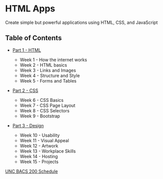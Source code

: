 # HTML Apps

Create simple but powerful applications using HTML, CSS, and JavaScript


## Table of Contents

* [Part 1 - HTML](Part1.md)

    * Week 1 - How the internet works
    * Week 2 - HTML basics
    * Week 3 - Links and Images
    * Week 4 - Structure and Style
    * Week 5 - Forms and Tables

* [Part 2 - CSS](Part2.md)

    * Week 6 - CSS Basics
    * Week 7 - CSS Page Layout
    * Week 8 - CSS Selectors
    * Week 9 - Bootstrap

* [Part 3 - Design](Part3.md)

    * Week 10 - Usability
    * Week 11 - Visual Appeal
    * Week 12 - Artwork
    * Week 13 - Workplace Skills
    * Week 14 - Hosting
    * Week 15 - Projects

[UNC BACS 200 Schedule](ScheduleBACS200.md)




